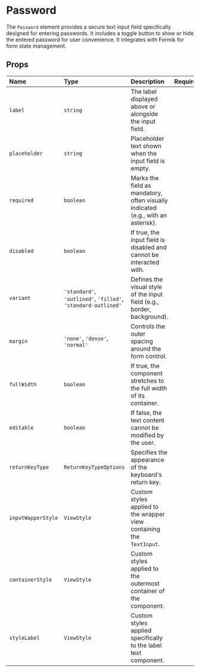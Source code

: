 # Password

The `Password` element provides a secure text input field specifically designed for entering passwords. It includes a toggle button to show or hide the entered password for user convenience. It integrates with Formik for form state management.

## Props

| Name | Type | Description | Required | Default |
| :--- | :--- | :---------- | :------- | :------ |
| `label` | `string` | The label displayed above or alongside the input field. | | `''` |
| `placeholder` | `string` | Placeholder text shown when the input field is empty. | | `''` |
| `required` | `boolean` | Marks the field as mandatory, often visually indicated (e.g., with an asterisk). | | `false` |
| `disabled` | `boolean` | If true, the input field is disabled and cannot be interacted with. | | `false` |
| `variant` | `'standard'`, `'outlined'`, `'filled'`, `'standard-outlined'` | Defines the visual style of the input field (e.g., border, background). | | `'standard'` |
| `margin` | `'none'`, `'dense'`, `'normal'` | Controls the outer spacing around the form control. | | `'normal'` |
| `fullWidth` | `boolean` | If true, the component stretches to the full width of its container. | | `false` |
| `editable` | `boolean` | If false, the text content cannot be modified by the user. | | `true` |
| `returnKeyType` | `ReturnKeyTypeOptions` | Specifies the appearance of the keyboard's return key. | | `'next'` |
| `inputWapperStyle` | `ViewStyle` | Custom styles applied to the wrapper view containing the `TextInput`. | | `undefined` |
| `containerStyle` | `ViewStyle` | Custom styles applied to the outermost container of the component. | | `undefined` |
| `styleLabel` | `ViewStyle` | Custom styles applied specifically to the label text component. | | `undefined` |
